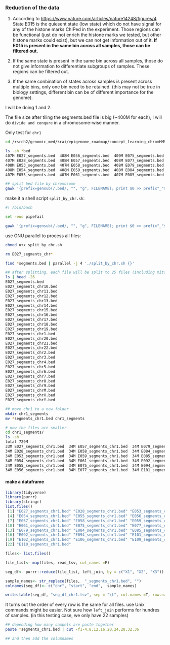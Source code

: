 

### Reduction of the data

1. According to https://www.nature.com/articles/nature14248/figures/4
State E015 is the quiesent state (low state) which do not have signal for any of the
histone marks ChIPed in the experiment. Those regions can be functional (just do not enrich
the histone marks we tested, but other histone marks could exist), but we can not get
information out of it. **If E015 is present in the same bin across all samples, those can be filtered
out.**

2.  If the same state is present in the same bin across all samples, those do not give information
to differentiate subgroups of samples. These regions can be filtered out.

3.  If the same conbination of states across samples is present across multiple bins, only one bin need to
be retained. (this may not be true in biology settings, different bin can be of different importance for the genome).

I will be doing 1 and 2.

The file size after tiling the segments.bed file is big (~400M for each), I will do `divide and conqure` in
a chromosome-wise manner.

Only test for `chr1`

```bash
cd /rsrch2/genomic_med/krai/epigenome_roadmap/concept_learning_chromHMM_segs

ls -sh *bed
407M E027_segments.bed  408M E056_segments.bed  409M E075_segments.bed  408M E092_segments.bed  409M E109_segments.bed
407M E028_segments.bed  408M E057_segments.bed  408M E077_segments.bed  408M E094_segments.bed  409M E110_segments.bed
408M E053_segments.bed  407M E058_segments.bed  408M E079_segments.bed  408M E101_segments.bed
408M E054_segments.bed  408M E059_segments.bed  408M E084_segments.bed  408M E102_segments.bed
407M E055_segments.bed  407M E061_segments.bed  407M E085_segments.bed  408M E106_segments.bed

## split bed file by chromosome
gawk '{prefix=gensub(/.bed/, "", "g", FILENAME); print $0 >> prefix"_"$1".bed"}' E027_segments.bed

```

make it a shell script `split_by_chr.sh`:

```bash
#! /bin/bash

set -euo pipefail

gawk '{prefix=gensub(/.bed/, "", "g", FILENAME); print $0 >> prefix"_"$1".bed"}' $1

```

use GNU parallel to process all files:

```bash
chmod u+x split_by_chr.sh

rm E027_segments_chr*

find *segments.bed | parallel -j 4 './split_by_chr.sh {}'

## after splitting, each file will be split to 25 files (including mitochondrial chrM)
ls | head -26
E027_segments.bed
E027_segments_chr10.bed
E027_segments_chr11.bed
E027_segments_chr12.bed
E027_segments_chr13.bed
E027_segments_chr14.bed
E027_segments_chr15.bed
E027_segments_chr16.bed
E027_segments_chr17.bed
E027_segments_chr18.bed
E027_segments_chr19.bed
E027_segments_chr1.bed
E027_segments_chr20.bed
E027_segments_chr21.bed
E027_segments_chr22.bed
E027_segments_chr2.bed
E027_segments_chr3.bed
E027_segments_chr4.bed
E027_segments_chr5.bed
E027_segments_chr6.bed
E027_segments_chr7.bed
E027_segments_chr8.bed
E027_segments_chr9.bed
E027_segments_chrM.bed
E027_segments_chrX.bed
E027_segments_chrY.bed

## move chr1 to a new folder
mkdir chr1_segments
mv *segments_chr1.bed chr1_segments

# now the files are smaller
cd chr1_segments/
ls -sh
total 729M
33M E027_segments_chr1.bed  34M E057_segments_chr1.bed  34M E079_segments_chr1.bed  34M E102_segments_chr1.bed
34M E028_segments_chr1.bed  34M E058_segments_chr1.bed  34M E084_segments_chr1.bed  34M E106_segments_chr1.bed
34M E053_segments_chr1.bed  34M E059_segments_chr1.bed  34M E085_segments_chr1.bed  34M E109_segments_chr1.bed
34M E054_segments_chr1.bed  34M E061_segments_chr1.bed  34M E092_segments_chr1.bed  34M E110_segments_chr1.bed
34M E055_segments_chr1.bed  34M E075_segments_chr1.bed  34M E094_segments_chr1.bed
34M E056_segments_chr1.bed  34M E077_segments_chr1.bed  34M E101_segments_chr1.bed

```

#### make a dataframe

```r
library(tidyverse)
library(purrr)
library(stringr)
list.files()
 [1] "E027_segments_chr1.bed" "E028_segments_chr1.bed" "E053_segments_chr1.bed"
 [4] "E054_segments_chr1.bed" "E055_segments_chr1.bed" "E056_segments_chr1.bed"
 [7] "E057_segments_chr1.bed" "E058_segments_chr1.bed" "E059_segments_chr1.bed"
[10] "E061_segments_chr1.bed" "E075_segments_chr1.bed" "E077_segments_chr1.bed"
[13] "E079_segments_chr1.bed" "E084_segments_chr1.bed" "E085_segments_chr1.bed"
[16] "E092_segments_chr1.bed" "E094_segments_chr1.bed" "E101_segments_chr1.bed"
[19] "E102_segments_chr1.bed" "E106_segments_chr1.bed" "E109_segments_chr1.bed"
[22] "E110_segments_chr1.bed"

files<- list.files()

file_list<- map(files, read_tsv, col_names =F)

seg_df<- purrr::reduce(file_list, left_join, by = c("X1", "X2", "X3"))

sample_names<- str_replace(files,  "_segments_chr1.bed", "")
colnames(seg_df)<- c("chr", "start", "end",  sample_names)

write.table(seg_df, "seg_df_chr1.tsv", sep = "\t", col.names =T, row.names = F, quote =F)
```

It turns out the order of every row is the same for all files. use Unix commands might be easier.
Not sure how `left_join` performs for hundres of samples. (in this testing case, we only have 22 samples)

```bash
## depending how many sampels are paste together
paste *segments_chr1.bed | cut -f1-4,8,12,16,20,24,28,32,36

## and then add the columnames
```
